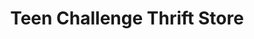 ---
title: "Teen Challenge Thrift Store"
url: /portland/teen-challenge-thrift-store/
shop: Gebrauchtwaren
---